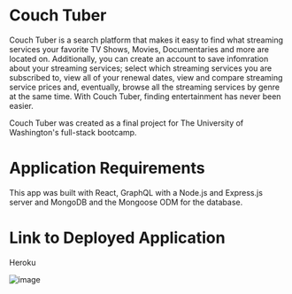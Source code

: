 # Couch Tuber
Couch Tuber is a search platform that makes it easy to find what streaming services your favorite TV Shows, Movies, Documentaries and more are located on. Additionally, you can create an account to save infomration about your streaming services; select which streaming services you are subscribed to, view all of your renewal dates, view and compare streaming service prices and, eventually, browse all the streaming services by genre at the same time. With Couch Tuber, finding entertainment has never been easier.

Couch Tuber was created as a final project for The University of Washington's full-stack bootcamp.

# Application Requirements
This app was built with React, GraphQL with a Node.js and Express.js server and MongoDB and the Mongoose ODM for the database.

# Link to Deployed Application
Heroku

![image](https://user-images.githubusercontent.com/108315965/208560174-51a68610-0da5-4602-9d81-9433b4163765.png)
